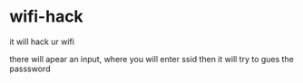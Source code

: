 # wifi-hack
it will hack ur wifi

there will apear an input, where you will enter ssid
then it will try to gues the passsword
